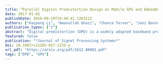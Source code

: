 ```yaml
---
title: “Parallel Digital Predistortion Design on Mobile GPU and Embedded Multicore CPU for Mobile Transmitters”
date: 2017-01-01
publishDate: 2019-09-28T19:40:41.126321Z
authors: ["Kaipeng Li", "Amanullah Ghazi", "Chance Tarver", "Jani Boutellier", "Mahmoud Abdelaziz", "Lauri Anttila", "Markku Juntti", "Mikko Valkama", "Joseph R Cavallaro"]
publication_types: ["2"]
abstract: "Digital predistortion (DPD) is a widely adopted baseband processing technique in current radio transmitters. While DPD can effectively suppress unwanted spurious spectrum emissions stemming from imperfections of analog RF and baseband electronics, it also introduces extra processing complexity and poses challenges on efficient and flexible implementations, especially for mobile cellular transmitters, considering their limited computing power compared to basestations. In this paper, we present high data rate implementations of broadband DPD on modern embedded processors, such as mobile GPU and multicore CPU, by taking advantage of emerging parallel computing techniques for exploiting their computing resources. We further verify the suppression effect of DPD experimentally on real radio hardware platforms. Performance evaluation results of our DPD design demonstrate the high efficacy of modern general purpose mobile processors on accelerating DPD processing for a mobile transmitter."
featured: false
publication: "*Journal of Signal Processing Systems*"
doi: 10.1007/s11265-017-1233-y
url_pdf: "https://arxiv.org/pdf/1612.09001.pdf"
tags: ["DPD", "GPU"]
---
```


